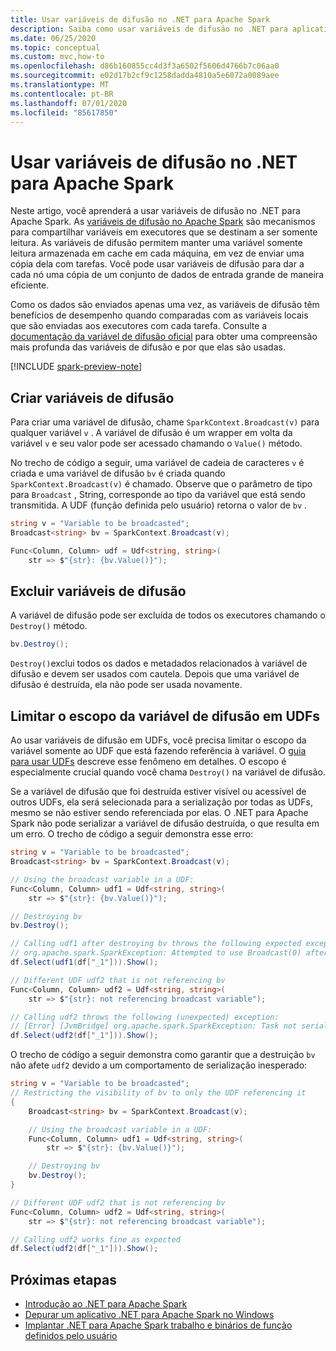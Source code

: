 ```yaml
---
title: Usar variáveis de difusão no .NET para Apache Spark
description: Saiba como usar variáveis de difusão no .NET para aplicativos Apache Spark.
ms.date: 06/25/2020
ms.topic: conceptual
ms.custom: mvc,how-to
ms.openlocfilehash: d86b160855cc4d3f3a6502f5606d4766b7c06aa0
ms.sourcegitcommit: e02d17b2cf9c1258dadda4810a5e6072a0089aee
ms.translationtype: MT
ms.contentlocale: pt-BR
ms.lasthandoff: 07/01/2020
ms.locfileid: "85617850"
---
```

# <a name="use-broadcast-variables-in-net-for-apache-spark"></a>Usar variáveis de difusão no .NET para Apache Spark

Neste artigo, você aprenderá a usar variáveis de difusão no .NET para Apache Spark. As [variáveis de difusão no Apache Spark](https://spark.apache.org/docs/2.2.0/rdd-programming-guide.html#broadcast-variables) são mecanismos para compartilhar variáveis em executores que se destinam a ser somente leitura. As variáveis de difusão permitem manter uma variável somente leitura armazenada em cache em cada máquina, em vez de enviar uma cópia dela com tarefas. Você pode usar variáveis de difusão para dar a cada nó uma cópia de um conjunto de dados de entrada grande de maneira eficiente.

Como os dados são enviados apenas uma vez, as variáveis de difusão têm benefícios de desempenho quando comparadas com as variáveis locais que são enviadas aos executores com cada tarefa. Consulte a [documentação da variável de difusão oficial](https://spark.apache.org/docs/2.2.0/rdd-programming-guide.html#broadcast-variables) para obter uma compreensão mais profunda das variáveis de difusão e por que elas são usadas.

[!INCLUDE [spark-preview-note](../../../includes/spark-preview-note.md)]

## <a name="create-broadcast-variables"></a>Criar variáveis de difusão

Para criar uma variável de difusão, chame `SparkContext.Broadcast(v)` para qualquer variável `v` . A variável de difusão é um wrapper em volta da variável `v` e seu valor pode ser acessado chamando o `Value()` método.

No trecho de código a seguir, uma variável de cadeia de caracteres `v` é criada e uma variável de difusão `bv` é criada quando `SparkContext.Broadcast(v)` é chamado. Observe que o parâmetro de tipo para `Broadcast` , String, corresponde ao tipo da variável que está sendo transmitida. A UDF (função definida pelo usuário) retorna o valor de `bv` .

```csharp
string v = "Variable to be broadcasted";
Broadcast<string> bv = SparkContext.Broadcast(v);

Func<Column, Column> udf = Udf<string, string>(
    str => $"{str}: {bv.Value()}");
```

## <a name="delete-broadcast-variables"></a>Excluir variáveis de difusão

A variável de difusão pode ser excluída de todos os executores chamando o `Destroy()` método.

```csharp
bv.Destroy();
```

`Destroy()`exclui todos os dados e metadados relacionados à variável de difusão e devem ser usados com cautela. Depois que uma variável de difusão é destruída, ela não pode ser usada novamente.

## <a name="limit-broadcast-variable-scope-in-udfs"></a>Limitar o escopo da variável de difusão em UDFs

Ao usar variáveis de difusão em UDFs, você precisa limitar o escopo da variável somente ao UDF que está fazendo referência à variável. O [guia para usar UDFs](udf-guide.md) descreve esse fenômeno em detalhes. O escopo é especialmente crucial quando você chama `Destroy()` na variável de difusão.

Se a variável de difusão que foi destruída estiver visível ou acessível de outros UDFs, ela será selecionada para a serialização por todas as UDFs, mesmo se não estiver sendo referenciada por elas. O .NET para Apache Spark não pode serializar a variável de difusão destruída, o que resulta em um erro. O trecho de código a seguir demonstra esse erro:

```csharp
string v = "Variable to be broadcasted";
Broadcast<string> bv = SparkContext.Broadcast(v);

// Using the broadcast variable in a UDF:
Func<Column, Column> udf1 = Udf<string, string>(
    str => $"{str}: {bv.Value()}");

// Destroying bv
bv.Destroy();

// Calling udf1 after destroying bv throws the following expected exception:
// org.apache.spark.SparkException: Attempted to use Broadcast(0) after it was destroyed
df.Select(udf1(df["_1"])).Show();

// Different UDF udf2 that is not referencing bv
Func<Column, Column> udf2 = Udf<string, string>(
    str => $"{str}: not referencing broadcast variable");

// Calling udf2 throws the following (unexpected) exception:
// [Error] [JvmBridge] org.apache.spark.SparkException: Task not serializable
df.Select(udf2(df["_1"])).Show();
```

O trecho de código a seguir demonstra como garantir que a destruição `bv` não afete `udf2` devido a um comportamento de serialização inesperado:

```csharp
string v = "Variable to be broadcasted";
// Restricting the visibility of bv to only the UDF referencing it
{
    Broadcast<string> bv = SparkContext.Broadcast(v);

    // Using the broadcast variable in a UDF:
    Func<Column, Column> udf1 = Udf<string, string>(
        str => $"{str}: {bv.Value()}");

    // Destroying bv
    bv.Destroy();
}

// Different UDF udf2 that is not referencing bv
Func<Column, Column> udf2 = Udf<string, string>(
    str => $"{str}: not referencing broadcast variable");

// Calling udf2 works fine as expected
df.Select(udf2(df["_1"])).Show();
```

## <a name="next-steps"></a>Próximas etapas

* [Introdução ao .NET para Apache Spark](../tutorials/get-started.md)
* [Depurar um aplicativo .NET para Apache Spark no Windows](debug.md)
* [Implantar .NET para Apache Spark trabalho e binários de função definidos pelo usuário](deploy-worker-udf-binaries.md)
